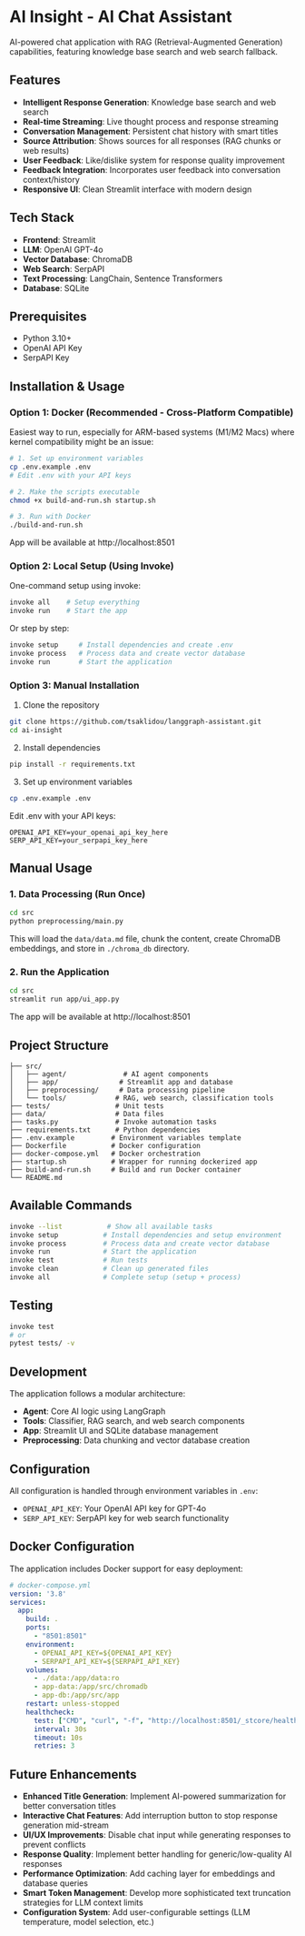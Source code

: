 # AI Insight - AI Chat Assistant

AI-powered chat application with RAG (Retrieval-Augmented Generation) capabilities, featuring knowledge base search and web search fallback.

## Features

- **Intelligent Response Generation**: Knowledge base search and web search
- **Real-time Streaming**: Live thought process and response streaming
- **Conversation Management**: Persistent chat history with smart titles
- **Source Attribution**: Shows sources for all responses (RAG chunks or web results)
- **User Feedback**: Like/dislike system for response quality improvement
- **Feedback Integration**: Incorporates user feedback into conversation context/history
- **Responsive UI**: Clean Streamlit interface with modern design

## Tech Stack

- **Frontend**: Streamlit
- **LLM**: OpenAI GPT-4o
- **Vector Database**: ChromaDB
- **Web Search**: SerpAPI
- **Text Processing**: LangChain, Sentence Transformers
- **Database**: SQLite

## Prerequisites

- Python 3.10+
- OpenAI API Key
- SerpAPI Key

## Installation & Usage

### Option 1: Docker (Recommended - Cross-Platform Compatible)

Easiest way to run, especially for ARM-based systems (M1/M2 Macs) where kernel compatibility might be an issue:

```bash
# 1. Set up environment variables
cp .env.example .env
# Edit .env with your API keys

# 2. Make the scripts executable
chmod +x build-and-run.sh startup.sh

# 3. Run with Docker
./build-and-run.sh
```

App will be available at http://localhost:8501

### Option 2: Local Setup (Using Invoke)

One-command setup using invoke:
```bash
invoke all    # Setup everything
invoke run    # Start the app
```

Or step by step:
```bash
invoke setup     # Install dependencies and create .env
invoke process   # Process data and create vector database
invoke run       # Start the application
```

### Option 3: Manual Installation

1. Clone the repository
```bash
git clone https://github.com/tsaklidou/langgraph-assistant.git
cd ai-insight
```

2. Install dependencies
```bash
pip install -r requirements.txt
```

3. Set up environment variables
```bash
cp .env.example .env
```
Edit .env with your API keys:
```
OPENAI_API_KEY=your_openai_api_key_here
SERP_API_KEY=your_serpapi_key_here
```

## Manual Usage

### 1. Data Processing (Run Once)
```bash
cd src
python preprocessing/main.py
```
This will load the `data/data.md` file, chunk the content, create ChromaDB embeddings, and store in `./chroma_db` directory.

### 2. Run the Application
```bash
cd src
streamlit run app/ui_app.py
```
The app will be available at http://localhost:8501

## Project Structure

```
├── src/
│   ├── agent/              # AI agent components
│   ├── app/               # Streamlit app and database
│   ├── preprocessing/     # Data processing pipeline
│   └── tools/            # RAG, web search, classification tools
├── tests/                # Unit tests
├── data/                 # Data files
├── tasks.py              # Invoke automation tasks
├── requirements.txt      # Python dependencies
├── .env.example         # Environment variables template
├── Dockerfile           # Docker configuration
├── docker-compose.yml   # Docker orchestration
├── startup.sh           # Wrapper for running dockerized app 
├── build-and-run.sh     # Build and run Docker container
└── README.md
```

## Available Commands

```bash
invoke --list           # Show all available tasks
invoke setup           # Install dependencies and setup environment
invoke process         # Process data and create vector database
invoke run             # Start the application
invoke test            # Run tests
invoke clean           # Clean up generated files
invoke all             # Complete setup (setup + process)
```

## Testing

```bash
invoke test
# or
pytest tests/ -v
```

## Development

The application follows a modular architecture:

- **Agent**: Core AI logic using LangGraph
- **Tools**: Classifier, RAG search, and web search components
- **App**: Streamlit UI and SQLite database management
- **Preprocessing**: Data chunking and vector database creation

## Configuration

All configuration is handled through environment variables in `.env`:

- `OPENAI_API_KEY`: Your OpenAI API key for GPT-4o
- `SERP_API_KEY`: SerpAPI key for web search functionality

## Docker Configuration

The application includes Docker support for easy deployment:

```yaml
# docker-compose.yml
version: '3.8'
services:
  app:
    build: .
    ports:
      - "8501:8501"
    environment:
      - OPENAI_API_KEY=${OPENAI_API_KEY}
      - SERPAPI_API_KEY=${SERPAPI_API_KEY}
    volumes:
      - ./data:/app/data:ro
      - app-data:/app/src/chromadb
      - app-db:/app/src/app
    restart: unless-stopped
    healthcheck:
      test: ["CMD", "curl", "-f", "http://localhost:8501/_stcore/health"]
      interval: 30s
      timeout: 10s
      retries: 3
```

## Future Enhancements

- **Enhanced Title Generation**: Implement AI-powered summarization for better conversation titles
- **Interactive Chat Features**: Add interruption button to stop response generation mid-stream
- **UI/UX Improvements**: Disable chat input while generating responses to prevent conflicts
- **Response Quality**: Implement better handling for generic/low-quality AI responses
- **Performance Optimization**: Add caching layer for embeddings and database queries
- **Smart Token Management**: Develop more sophisticated text truncation strategies for LLM context limits
- **Configuration System**: Add user-configurable settings (LLM temperature, model selection, etc.)

